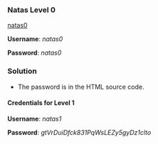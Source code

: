 ### Natas Level 0

[natas0](http://natas0.natas.labs.overthewire.org)

**Username**: *natas0*

**Password**: *natas0*


### Solution

- The password  is in the HTML source code.


#### Credentials for Level 1

**Username**: *natas1*

**Password**: *gtVrDuiDfck831PqWsLEZy5gyDz1clto*
